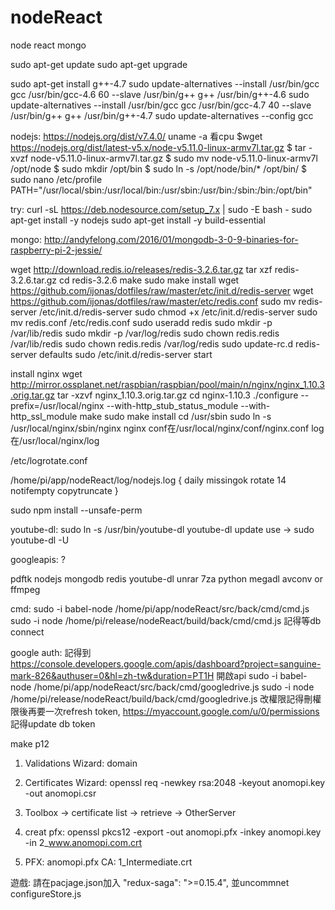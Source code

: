 # nodeReact
node react mongo

sudo apt-get update
sudo apt-get upgrade

sudo apt-get install g++-4.7
sudo update-alternatives --install /usr/bin/gcc gcc /usr/bin/gcc-4.6 60 --slave /usr/bin/g++ g++ /usr/bin/g++-4.6
sudo update-alternatives --install /usr/bin/gcc gcc /usr/bin/gcc-4.7 40 --slave /usr/bin/g++ g++ /usr/bin/g++-4.7
sudo update-alternatives --config gcc

nodejs: https://nodejs.org/dist/v7.4.0/
uname -a 看cpu
$wget https://nodejs.org/dist/latest-v5.x/node-v5.11.0-linux-armv7l.tar.gz
$ tar -xvzf node-v5.11.0-linux-armv7l.tar.gz
$ sudo mv node-v5.11.0-linux-armv7l /opt/node
$ sudo mkdir /opt/bin
$ sudo ln -s /opt/node/bin/* /opt/bin/
$ sudo nano /etc/profile
PATH="/usr/local/sbin:/usr/local/bin:/usr/sbin:/usr/bin:/sbin:/bin:/opt/bin"

try:
curl -sL https://deb.nodesource.com/setup_7.x | sudo -E bash -
sudo apt-get install -y nodejs
sudo apt-get install -y build-essential

mongo: http://andyfelong.com/2016/01/mongodb-3-0-9-binaries-for-raspberry-pi-2-jessie/

wget http://download.redis.io/releases/redis-3.2.6.tar.gz
tar xzf redis-3.2.6.tar.gz
cd redis-3.2.6
make
sudo make install
wget https://github.com/ijonas/dotfiles/raw/master/etc/init.d/redis-server
wget https://github.com/ijonas/dotfiles/raw/master/etc/redis.conf
sudo mv redis-server /etc/init.d/redis-server
sudo chmod +x /etc/init.d/redis-server
sudo mv redis.conf /etc/redis.conf
sudo useradd redis
sudo mkdir -p /var/lib/redis
sudo mkdir -p /var/log/redis
sudo chown redis.redis /var/lib/redis
sudo chown redis.redis /var/log/redis
sudo update-rc.d redis-server defaults
sudo /etc/init.d/redis-server start

install nginx
wget http://mirror.ossplanet.net/raspbian/raspbian/pool/main/n/nginx/nginx_1.10.3.orig.tar.gz
tar -xzvf nginx_1.10.3.orig.tar.gz
cd nginx-1.10.3
./configure --prefix=/usr/local/nginx --with-http_stub_status_module --with-http_ssl_module
make
sudo make install
cd /usr/sbin
sudo ln -s /usr/local/nginx/sbin/nginx nginx
conf在/usr/local/nginx/conf/nginx.conf
log在/usr/local/nginx/log

/etc/logrotate.conf

/home/pi/app/nodeReact/log/nodejs.log {
  daily
  missingok
  rotate 14
  notifempty
  copytruncate
}

sudo npm install --unsafe-perm

youtube-dl: sudo ln -s /usr/bin/youtube-dl youtube-dl
  update use -> sudo youtube-dl -U

googleapis: ?

pdftk
nodejs
mongodb
redis
youtube-dl
unrar
7za
python
megadl
avconv or ffmpeg

cmd:
sudo -i babel-node /home/pi/app/nodeReact/src/back/cmd/cmd.js
sudo -i node /home/pi/release/nodeReact/build/back/cmd/cmd.js
記得等db connect

google auth:
記得到 https://console.developers.google.com/apis/dashboard?project=sanguine-mark-826&authuser=0&hl=zh-tw&duration=PT1H 開啟api
sudo -i babel-node /home/pi/app/nodeReact/src/back/cmd/googledrive.js
sudo -i node /home/pi/release/nodeReact/build/back/cmd/googledrive.js
改權限記得刪權限後再要一次refresh token, https://myaccount.google.com/u/0/permissions
記得update db token


make p12

1. Validations Wizard: domain

2. Certificates Wizard: openssl req -newkey rsa:2048 -keyout anomopi.key -out anomopi.csr

3. Toolbox -> certificate list -> retrieve -> OtherServer

4. creat pfx: openssl pkcs12 -export -out anomopi.pfx -inkey anomopi.key -in 2_www.anomopi.com.crt

5. PFX: anomopi.pfx CA: 1_Intermediate.crt


遊戲: 請在pacjage.json加入     "redux-saga": ">=0.15.4",
並uncommnet configureStore.js